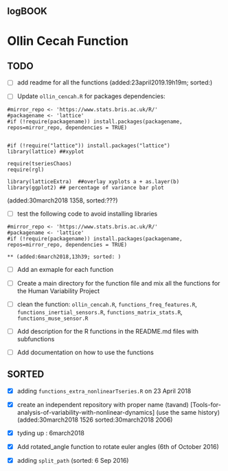 logBOOK
---



# Ollin Cecah Function

## TODO

* [ ] add readme for all the functions
	(added:23april2019.19h19m; sorted:)

* [ ] Update `ollin_cencah.R` for packages dependencies:

```
#mirror_repo <- 'https://www.stats.bris.ac.uk/R/'
#packagename <- 'lattice'
#if (!require(packagename)) install.packages(packagename, repos=mirror_repo, dependencies = TRUE) 


#if (!require("lattice")) install.packages("lattice")
library(lattice) ##xyplot

require(tseriesChaos)
require(rgl)

library(latticeExtra)  ##overlay xyplots a + as.layer(b)
library(ggplot2) ## percentage of variance bar plot

```

(added:30march2018 1358, sorted:???)





* [ ] test the following code to avoid installing libraries 
```
#mirror_repo <- 'https://www.stats.bris.ac.uk/R/'
#packagename <- 'lattice'
#if (!require(packagename)) install.packages(packagename, repos=mirror_repo, dependencies = TRUE) 
```
	** (added:6march2018,13h39; sorted: )

* [ ] Add an exmaple for each function

* [ ] Create a main directory for the function file and mix all the functions for   the Human Variability Project


* [ ] clean the function: `ollin_cencah.R`, `functions_freq_features.R`,
`functions_inertial_sensors.R`, `functions_matrix_stats.R`, `functions_muse_sensor.R`

* [ ] Add description for the R functions in the README.md files with subfunctions

* [ ] Add documentation on how to use the functions


## SORTED

* [x] adding `functions_extra_nonlinearTseries.R` on 23 April 2018


* [x] create an independent repository with proper name  (tavand)
	[Tools-for-analysis-of-variability-with-nonlinear-dynamics] 
	(use the same history)
	(added:30march2018 1526 sorted:30march2018 2006)



* [x] tyding up : 6march2018
* [x]  Add rotated_angle function to rotate euler angles (6th of October 2016)
* [x] adding `split_path` (sorted: 6 Sep 2016)


